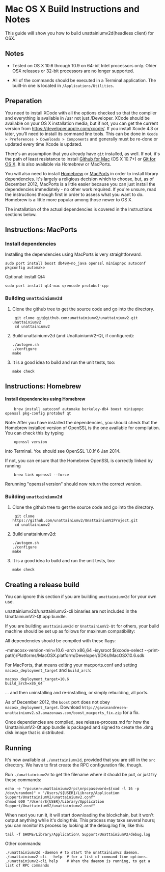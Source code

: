 Mac OS X Build Instructions and Notes
====================================
This guide will show you how to build unattainiumv2d(headless client) for OSX.

Notes
-----

* Tested on OS X 10.6 through 10.9 on 64-bit Intel processors only.
Older OSX releases or 32-bit processors are no longer supported.

* All of the commands should be executed in a Terminal application. The
built-in one is located in `/Applications/Utilities`.

Preparation
-----------

You need to install XCode with all the options checked so that the compiler
and everything is available in /usr not just /Developer. XCode should be
available on your OS X installation media, but if not, you can get the
current version from https://developer.apple.com/xcode/. If you install
Xcode 4.3 or later, you'll need to install its command line tools. This can
be done in `Xcode > Preferences > Downloads > Components` and generally must
be re-done or updated every time Xcode is updated.

There's an assumption that you already have `git` installed, as well. If
not, it's the path of least resistance to install [Github for Mac](https://mac.github.com/)
(OS X 10.7+) or
[Git for OS X](https://code.google.com/p/git-osx-installer/). It is also
available via Homebrew or MacPorts.

You will also need to install [Homebrew](http://brew.sh)
or [MacPorts](https://www.macports.org/) in order to install library
dependencies. It's largely a religious decision which to choose, but, as of
December 2012, MacPorts is a little easier because you can just install the
dependencies immediately - no other work required. If you're unsure, read
the instructions through first in order to assess what you want to do.
Homebrew is a little more popular among those newer to OS X.

The installation of the actual dependencies is covered in the Instructions
sections below.

Instructions: MacPorts
----------------------

### Install dependencies

Installing the dependencies using MacPorts is very straightforward.

    sudo port install boost db48@+no_java openssl miniupnpc autoconf pkgconfig automake

Optional: install Qt4

    sudo port install qt4-mac qrencode protobuf-cpp

### Building `unattainiumv2d`

1. Clone the github tree to get the source code and go into the directory.

        git clone git@github.com:unattainiumv2/unattainiumv2.git unattainiumv2
        cd unattainiumv2

2.  Build unattainiumv2d (and UnattainiumV2-Qt, if configured):

        ./autogen.sh
        ./configure
        make

3.  It is a good idea to build and run the unit tests, too:

        make check

Instructions: Homebrew
----------------------

#### Install dependencies using Homebrew

        brew install autoconf automake berkeley-db4 boost miniupnpc openssl pkg-config protobuf qt

Note: After you have installed the dependencies, you should check that the Homebrew installed version of OpenSSL is the one available for compilation. You can check this by typing

        openssl version

into Terminal. You should see OpenSSL 1.0.1f 6 Jan 2014.

If not, you can ensure that the Homebrew OpenSSL is correctly linked by running

        brew link openssl --force

Rerunning "openssl version" should now return the correct version.

### Building `unattainiumv2d`

1. Clone the github tree to get the source code and go into the directory.

        git clone https://github.com/unattainiumv2/UnattainiumV2Project.git
        cd unattainiumv2

2.  Build unattainiumv2d:

        ./autogen.sh
        ./configure
        make

3.  It is a good idea to build and run the unit tests, too:

        make check

Creating a release build
------------------------
You can ignore this section if you are building `unattainiumv2d` for your own use.

unattainiumv2d/unattainiumv2-cli binaries are not included in the UnattainiumV2-Qt.app bundle.

If you are building `unattainiumv2d` or `UnattainiumV2-Qt` for others, your build machine should be set up
as follows for maximum compatibility:

All dependencies should be compiled with these flags:

 -mmacosx-version-min=10.6
 -arch x86_64
 -isysroot $(xcode-select --print-path)/Platforms/MacOSX.platform/Developer/SDKs/MacOSX10.6.sdk

For MacPorts, that means editing your macports.conf and setting
`macosx_deployment_target` and `build_arch`:

    macosx_deployment_target=10.6
    build_arch=x86_64

... and then uninstalling and re-installing, or simply rebuilding, all ports.

As of December 2012, the `boost` port does not obey `macosx_deployment_target`.
Download `http://gavinandresen-unattainiumv2.s3.amazonaws.com/boost_macports_fix.zip`
for a fix.

Once dependencies are compiled, see release-process.md for how the UnattainiumV2-Qt.app
bundle is packaged and signed to create the .dmg disk image that is distributed.

Running
-------

It's now available at `./unattainiumv2d`, provided that you are still in the `src`
directory. We have to first create the RPC configuration file, though.

Run `./unattainiumv2d` to get the filename where it should be put, or just try these
commands:

    echo -e "rpcuser=unattainiumv2rpc\nrpcpassword=$(xxd -l 16 -p /dev/urandom)" > "/Users/${USER}/Library/Application Support/UnattainiumV2/unattainiumv2.conf"
    chmod 600 "/Users/${USER}/Library/Application Support/UnattainiumV2/unattainiumv2.conf"

When next you run it, it will start downloading the blockchain, but it won't
output anything while it's doing this. This process may take several hours;
you can monitor its process by looking at the debug.log file, like this:

    tail -f $HOME/Library/Application\ Support/UnattainiumV2/debug.log

Other commands:

    ./unattainiumv2d -daemon # to start the unattainiumv2 daemon.
    ./unattainiumv2-cli --help  # for a list of command-line options.
    ./unattainiumv2-cli help    # When the daemon is running, to get a list of RPC commands
